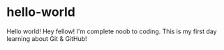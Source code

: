 # hello-world
Hello world!
Hey fellow! I'm complete noob to coding. This is my first day learning about Git & GitHub!
